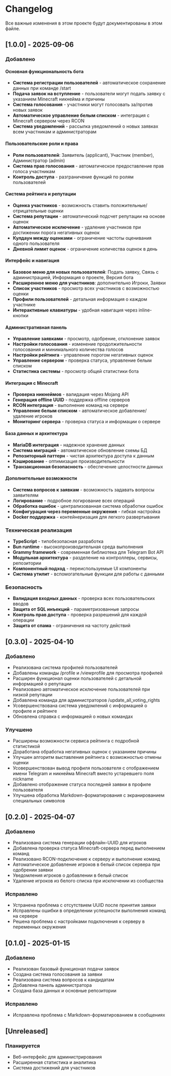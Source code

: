 # Changelog

Все важные изменения в этом проекте будут документированы в этом файле.

## [1.0.0] - 2025-09-06

### Добавлено

#### Основная функциональность бота
- **Система регистрации пользователей** - автоматическое сохранение данных при команде /start
- **Подача заявок на вступление** - пользователи могут подать заявку с указанием Minecraft никнейма и причины
- **Система голосования** - участники могут голосовать за/против новых заявок
- **Автоматическое управление белым списком** - интеграция с Minecraft сервером через RCON
- **Система уведомлений** - рассылка уведомлений о новых заявках всем участникам и администраторам

#### Пользовательские роли и права
- **Роли пользователей**: Заявитель (applicant), Участник (member), Администратор (admin)
- **Система прав голосования** - автоматическое предоставление прав голоса участникам
- **Контроль доступа** - разграничение функций по ролям пользователей

#### Система рейтинга и репутации
- **Оценка участников** - возможность ставить положительные/отрицательные оценки
- **Система репутации** - автоматический подсчет репутации на основе оценок
- **Автоматическое исключение** - удаление участников при достижении порога негативных оценок
- **Кулдаун между оценками** - ограничение частоты оценивания одного пользователя
- **Дневной лимит оценок** - ограничение количества оценок в день

#### Интерфейс и навигация
- **Базовое меню для новых пользователей**: Подать заявку, Связь с администрацией, Информация о проекте, Версия бота
- **Расширенное меню для участников**: дополнительно Игроки, Заявки
- **Список участников** - просмотр всех участников с возможностью оценки
- **Профили пользователей** - детальная информация о каждом участнике
- **Интерактивные клавиатуры** - удобная навигация через inline-кнопки

#### Административная панель
- **Управление заявками** - просмотр, одобрение, отклонение заявок
- **Настройки голосования** - изменение продолжительности голосования и минимального количества голосов
- **Настройки рейтинга** - управление порогом негативных оценок
- **Управление сервером** - проверка статуса, управление белым списком
- **Статистика системы** - просмотр общей статистики бота

#### Интеграция с Minecraft
- **Проверка никнеймов** - валидация через Mojang API
- **Генерация offline UUID** - поддержка offline серверов
- **RCON интеграция** - выполнение команд на сервере
- **Управление белым списком** - автоматическое добавление/удаление игроков
- **Мониторинг сервера** - проверка статуса и информации о сервере

#### База данных и архитектура
- **MariaDB интеграция** - надежное хранение данных
- **Система миграций** - автоматическое обновление схемы БД
- **Репозиторный паттерн** - чистая архитектура доступа к данным
- **Кэширование** - оптимизация производительности
- **Транзакционная безопасность** - обеспечение целостности данных

#### Дополнительные возможности
- **Система вопросов к заявкам** - возможность задавать вопросы заявителям
- **Логирование** - подробное логирование всех операций
- **Обработка ошибок** - централизованная система обработки ошибок
- **Конфигурация через переменные окружения** - гибкая настройка
- **Docker поддержка** - контейнеризация для легкого развертывания

### Техническая реализация
- **TypeScript** - типобезопасная разработка
- **Bun runtime** - высокопроизводительная среда выполнения
- **Grammy framework** - современная библиотека для Telegram Bot API
- **Модульная архитектура** - разделение на контроллеры, сервисы, репозитории
- **Компонентный подход** - переиспользуемые UI компоненты
- **Система утилит** - вспомогательные функции для работы с данными

### Безопасность
- **Валидация входных данных** - проверка всех пользовательских вводов
- **Защита от SQL инъекций** - параметризованные запросы
- **Контроль прав доступа** - проверка разрешений для каждой операции
- **Защита от спама** - ограничения на частоту действий

## [0.3.0] - 2025-04-10

### Добавлено
- Реализована система профилей пользователей
- Добавлены команды /profile и /viewprofile для просмотра профилей
- Расширен функционал оценки пользователей с детальной информацией о репутации
- Реализовано автоматическое исключение пользователей при низкой репутации
- Добавлена команда для администраторов /update_all_voting_rights
- Усовершенствована система уведомлений с информацией о профиле и рейтинге
- Обновлена справка с информацией о новых командах

### Улучшено
- Расширены возможности сервиса рейтинга с подробной статистикой
- Доработана обработка негативных оценок с указанием причины
- Улучшен алгоритм выставления рейтинга с возможностью отмены оценки
- Усовершенствован вывод профиля пользователя с отображением имени Telegram и никнейма Minecraft вместо устаревшего поля nickname
- Добавлено отображение статуса последней заявки в профиле пользователя
- Улучшена обработка Markdown-форматирования с экранированием специальных символов

## [0.2.0] - 2025-04-07

### Добавлено
- Реализована система генерации оффлайн-UUID для игроков
- Добавлена проверка статуса Minecraft-сервера перед выполнением команд
- Реализовано RCON-подключение к серверу и выполнение команд
- Автоматическое добавление игроков в белый список сервера при одобрении заявки
- Уведомления игроков о добавлении в белый список
- Удаление игроков из белого списка при исключении из сообщества

### Исправлено
- Устранена проблема с отсутствием UUID после принятия заявки
- Исправлены ошибки в определении успешности выполнения команд на сервере
- Решена проблема с настройками подключения к серверу в переменных окружения

## [0.1.0] - 2025-01-15

### Добавлено
- Реализован базовый функционал подачи заявок
- Создана система голосования за заявки
- Реализована система вопросов к кандидатам
- Добавлена панель администратора
- Создана база данных и основные репозитории

### Исправлено
- Исправлена проблема с Markdown-форматированием в сообщениях

## [Unreleased]

### Планируется
- Веб-интерфейс для администрирования
- Расширенная статистика и аналитика
- Система достижений для участников
